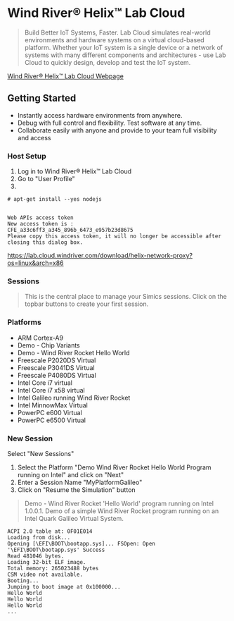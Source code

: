 Wind River® Helix™ Lab Cloud
==

> Build Better IoT Systems, Faster. Lab Cloud simulates real-world environments and hardware systems on a virtual cloud-based platform. Whether your IoT system is a single device or a network of systems with many different components and architectures - use Lab Cloud to quickly design, develop and test the IoT system.

[Wind River® Helix™ Lab Cloud Webpage](https://lab.cloud.windriver.com/)

## Getting Started

- Instantly access hardware environments from anywhere.
- Debug with full control and flexibility. Test software at any time.
- Collaborate easily with anyone and provide to your team full visibility and access

### Host Setup

1. Log in to Wind River® Helix™ Lab Cloud
2. Go to "User Profile"
3. 

    # apt-get install --yes nodejs


    Web APIs access token
    New access token is : 
    CFE_a33c6ff3_a345_896b_6473_e957b23d8675
    Please copy this access token, it will no longer be accessible after closing this dialog box.
    
https://lab.cloud.windriver.com/download/helix-network-proxy?os=linux&arch=x86

### Sessions

> This is the central place to manage your Simics sessions. Click on the topbar buttons to create your first session.

### Platforms

- ARM Cortex-A9
- Demo - Chip Variants
- Demo - Wind River Rocket Hello World
- Freescale P2020DS Virtual
- Freescale P3041DS Virtual
- Freescale P4080DS Virtual 
- Intel Core i7 virtual
- Intel Core i7 x58 virtual
- Intel Galileo running Wind River Rocket
- Intel MinnowMax Virtual
- PowerPC e600 Virtual
- PowerPC e6500 Virtual

### New Session 

Select "New Sessions"

1. Select the Platform "Demo Wind River Rocket Hello World Program running on Intel" and click on "Next"
2. Enter a Session Name "MyPlatformGalileo"
3. Click on "Resume the Simulation" button

> Demo - Wind River Rocket 'Hello World' program running on Intel 1.0.0.1. Demo of a simple Wind River Rocket program running on an Intel Quark Galileo Virtual System.

    ACPI 2.0 table at: 0F01E014                       
    Loading from disk...   
    Opening [\EFI\BOOT\bootapp.sys]... FSOpen: Open '\EFI\BOOT\bootapp.sys' Success
    Read 481046 bytes.
    Loading 32-bit ELF image.
    Total memory: 265023488 bytes
    CSM video not available.                       
    Booting...        
    Jumping to boot image at 0x100000...
    Hello World
    Hello World
    Hello World
    ...

